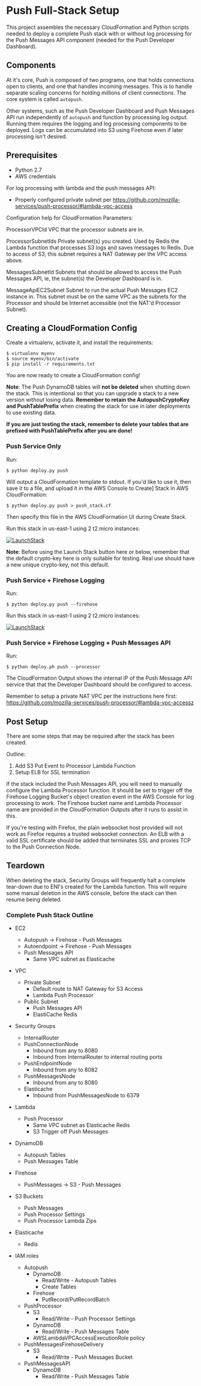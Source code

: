 # Push Full-Stack Setup

This project assembles the necessary CloudFormation and Python scripts
needed to deploy a complete Push stack with or without log processing for the
Push Messages API component (needed for the Push Developer Dashboard).

## Components

At it's core, Push is composed of two programs, one that holds connections open
to clients, and one that handles incoming messages. This is to handle separate
scaling concerns for holding millions of client connections. The core system is
called ``autopush``.

Other systems, such as the Push Developer Dashboard and Push Messages API run
independently of ``autopush`` and function by processing log output. Running
them requires the logging and log processing components to be deployed. Logs
can be accumulated into S3 using Firehose even if later processing isn't
desired.

## Prerequisites

- Python 2.7
- AWS credentials

For log processing with lambda and the push messages API:

- Properly configured private subnet per
  https://github.com/mozilla-services/push-processor/#lambda-vpc-access

Configuration help for CloudFormation Parameters:

ProcessorVPCId
    VPC that the processor subnets are in.

ProcessorSubnetIds
    Private subnet(s) you created. Used by Redis the Lambda function that
    processes S3 logs and saves messages to Redis. Due to access of S3, this
    subnet requires a NAT Gateway per the VPC access above.

MessagesSubnetId
    Subnets that should be allowed to access the Push Messages API, ie, the
    subnet(s) the Developer Dashboard is in.

MessageApiEC2Subnet
    Subnet to run the actual Push Messages EC2 instance in. This subnet must
    be on the same VPC as the subnets for the Processor and should be Internet
    accessible (not the NAT'd Processor Subnet).

## Creating a CloudFormation Config

Create a virtualenv, activate it, and install the requirements:

    $ virtualenv myenv
    $ source myenv/bin/activate
    $ pip install -r requirements.txt

You are now ready to create a CloudFormation config!

**Note**: The Push DynamoDB tables will **not be deleted** when shutting down
the stack. This is intentional so that you can upgrade a stack to a new version
without losing data. **Remember to retain the AutopushCryptoKey and
PushTablePrefix** when creating the stack for use in later deployments to use
existing data.

**If you are just testing the stack, remember to delete your tables that are
prefixed with PushTablePrefix after you are done!**

### Push Service Only

Run:

    $ python deploy.py push

Will output a CloudFormation template to stdout. If you'd like to use it, then
save it to a file, and upload it in the AWS Console to Create] Stack in AWS
CloudFormation:

    $ python deploy.py push > push_stack.cf

Then specify this file in the AWS CloudFormation UI during Create Stack.

Run this stack in us-east-1 using 2 t2.micro instances:

[![LaunchStack](https://s3.amazonaws.com/cloudformation-examples/cloudformation-launch-stack.png)](https://console.aws.amazon.com/cloudformation/home?region=us-east-1#/stacks/new?stackName=myPushStack&templateURL=https://s3.amazonaws.com/cloudformation-push-setup/push_server.cf)

**Note**: Before using the Launch Stack button here or below, remember that the
default crypto-key here is only suitable for testing. Real use should have a
new unique crypto-key, not this default.

### Push Service + Firehose Logging

Run:

    $ python deploy.py push --firehose

Run this stack in us-east-1 using 2 t2.micro instances:

[![LaunchStack](https://s3.amazonaws.com/cloudformation-examples/cloudformation-launch-stack.png)](https://console.aws.amazon.com/cloudformation/home?region=us-east-1#/stacks/new?stackName=myPushStack&templateURL=https://s3.amazonaws.com/cloudformation-push-setup/push_server_firehose.cf)


### Push Service + Firehose Logging + Push Messages API

Run:

    $ python deploy.ph push --processor

The CloudFormation Output shows the internal IP of the Push Message API service
that that the Developer Dashboard should be configured to access.

Remember to setup a private NAT VPC per the instructions here first:
https://github.com/mozilla-services/push-processor/#lambda-vpc-accessz

## Post Setup

There are some steps that may be required after the stack has been created.

Outline:

1. Add S3 Put Event to Processor Lambda Function
2. Setup ELB for SSL termination

If the stack included the Push Messages API, you will need to manually configure
the Lambda Processor function. It should be set to trigger off the Firehose
Logging Bucket's object creation event in the AWS Console for log processing to
work. The Firehose bucket name and Lambda Processor name are provided in the
CloudFormation Outputs after it runs to assist in this.

If you're testing with Firefox, the plain websocket host provided will not work
as Firefox requires a trusted websocket connection. An ELB with a valid SSL
certificate should be added that terminates SSL and proxies TCP to the Push
Connection Node.

## Teardown

When deleting the stack, Security Groups will frequently halt a complete
tear-down due to ENI's created for the Lambda function. This will require some
manual deletion in the AWS console, before the stack can then resume being
deleted.

### Complete Push Stack Outline

- EC2
    - Autopush                  -> Firehose - Push Messages
    - Autoendpoint              -> Firehose - Push Messages
    - Push Messages API
        - Same VPC subnet as Elasticache

- VPC
    - Private Subnet
        - Default route to NAT Gateway for S3 Access
        - Lambda Push Processor
    - Public Subnet
        - Push Messages API
        - ElastiCache Redis

- Security Groups
    - InternalRouter
    - PushConnectionNode
        - Inbound from any to 8080
        - Inbound from InternalRouter to internal routing ports
    - PushEndpointNode
        - Inbound from any to 8082
    - PushMessagesNode
        - Inbound from any to 8080
    - Elasticache
        - Inbound from PushMessagesNode to 6379

- Lambda
    - Push Processor
        - Same VPC subnet as Elasticache Redis
        - S3 Trigger off Push Messages

- DynamoDB
    - Autopush Tables
    - Push Messages Table

- Firehose
    - PushMessages              -> S3 - Push Messages

- S3 Buckets
    - Push Messages
    - Push Processor Settings
    - Push Processor Lambda Zips

- Elasticache
    - Redis

- IAM roles
    - Autopush
        - DynamoDB
            - Read/Write - Autopush Tables
            - Create Tables
        - Firehose
            - PutRecord/PutRecordBatch
    - PushProcessor
        - S3
            - Read/Write - Push Processor Settings
        - DynamoDB
            - Read/Write - Push Messages Table
        - AWSLambdaVPCAccessExecutionRole policy
    - PushMessagesFirehoseDelivery
        - S3
            - Read/Write - Push Messages Bucket
    - PushMessagesAPI
        - DynamoDB
            - Read/Write - Push Messages Table
